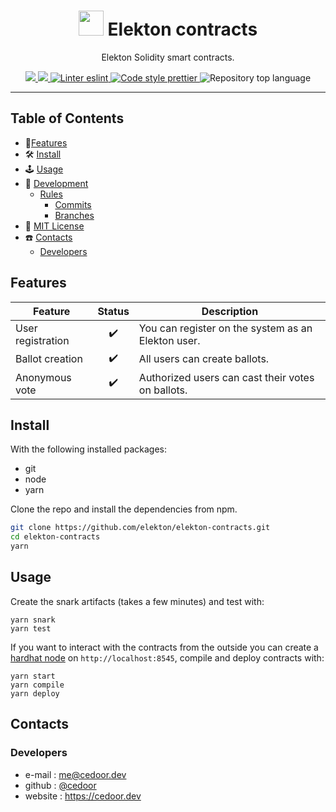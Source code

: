 <p align="center">
    <h1 align="center">
        <img width="40" src="https://github.com/elekton/elekton-dapp/raw/main/assets/images/icon.png">
        Elekton contracts
    </h1>
    <p align="center">Elekton Solidity smart contracts.</p>
</p>

<p align="center">
    <a href="https://github.com/elekton" target="_blank">
        <img src="https://img.shields.io/badge/project-Elekton-blue.svg?style=flat-square">
    </a>
    <a href="https://github.com/elekton/elekton-contracts/blob/main/LICENSE" target="_blank">
        <img src="https://img.shields.io/github/license/elekton/elekton-contracts.svg?style=flat-square">
    </a>
    <a href="https://eslint.org/" target="_blank">
        <img alt="Linter eslint" src="https://img.shields.io/badge/linter-eslint-8080f2?style=flat-square&logo=eslint">
    </a>
    <a href="https://prettier.io/" target="_blank">
        <img alt="Code style prettier" src="https://img.shields.io/badge/code%20style-prettier-f8bc45?style=flat-square&logo=prettier">
    </a>
    <img alt="Repository top language" src="https://img.shields.io/github/languages/top/elekton/elekton-contracts?style=flat-square">

</p>

---

## Table of Contents

-   🚀[Features](#features)
-   🛠 [Install](#install)
-   🕹 [Usage](#usage)
-   🔬 [Development](#development)
    -   [Rules](#scroll-rules)
        -   [Commits](https://github.com/cedoor/cedoor/tree/main/git#commits-rules)
        -   [Branches](https://github.com/cedoor/cedoor/tree/main/git#branch-rules)
-   🧾 [MIT License](https://github.com/elekton/elekton-contracts/blob/main/LICENSE)
-   ☎️ [Contacts](#contacts)
    -   [Developers](#developers)

## Features

| Feature           | Status | Description                                        |
| ----------------- | :----: | -------------------------------------------------- |
| User registration |   ✔️   | You can register on the system as an Elekton user. |
| Ballot creation   |   ✔️   | All users can create ballots.                      |
| Anonymous vote    |   ✔️   | Authorized users can cast their votes on ballots.  |

## Install

With the following installed packages:

-   git
-   node
-   yarn

Clone the repo and install the dependencies from npm.

```bash
git clone https://github.com/elekton/elekton-contracts.git
cd elekton-contracts
yarn
```

## Usage

Create the snark artifacts (takes a few minutes) and test with:

```
yarn snark
yarn test
```

If you want to interact with the contracts from the outside you can create a [hardhat node](https://hardhat.org/hardhat-network/)
on `http://localhost:8545`, compile and deploy contracts with:

```
yarn start
yarn compile
yarn deploy
```

## Contacts

### Developers

-   e-mail : me@cedoor.dev
-   github : [@cedoor](https://github.com/cedoor)
-   website : https://cedoor.dev
